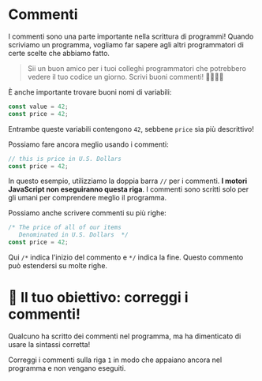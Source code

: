 # Commenti

I commenti sono una parte importante nella scrittura di programmi! Quando scriviamo un programma, vogliamo far sapere agli altri programmatori di certe scelte che abbiamo fatto.

> Sii un buon amico per i tuoi colleghi programmatori che potrebbero vedere il tuo codice un giorno. Scrivi buoni commenti! 👨‍💻👩‍💻

È anche importante trovare buoni nomi di variabili:

```js
const value = 42;
const price = 42;
```

Entrambe queste variabili contengono `42`, sebbene `price` sia più descrittivo!

Possiamo fare ancora meglio usando i commenti:

```js
// this is price in U.S. Dollars
const price = 42;
```

In questo esempio, utilizziamo la doppia barra `//` per i commenti. **I motori JavaScript non eseguiranno questa riga**. I commenti sono scritti solo per gli umani per comprendere meglio il programma.

Possiamo anche scrivere commenti su più righe:

```js
/* The price of all of our items
   Denominated in U.S. Dollars  */
const price = 42;
```

Qui `/*` indica l'inizio del commento e `*/` indica la fine. Questo commento può estendersi su molte righe.

# 🏁 Il tuo obiettivo: correggi i commenti!

Qualcuno ha scritto dei commenti nel programma, ma ha dimenticato di usare la sintassi corretta!

Correggi i commenti sulla riga `1` in modo che appaiano ancora nel programma e non vengano eseguiti.
